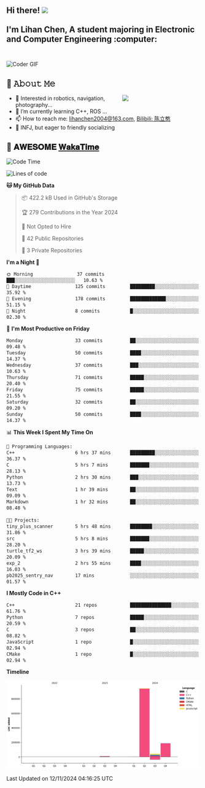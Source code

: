 <h2 align="left">
 <abc>
  <br>Hi there! <img src="https://user-images.githubusercontent.com/42378118/110234147-e3259600-7f4e-11eb-95be-0c4047144dea.gif" width="30"><br>
  <br> I'm Lihan Chen, A student majoring in Electronic and Computer Engineering :computer:<br>
  <br>
 </abc>
</h2>

<img align="center" src="https://media.giphy.com/media/SWoSkN6DxTszqIKEqv/giphy.gif" alt="Coder GIF" width="500">

## :book: 𝙰𝚋𝚘𝚞𝚝 𝙼𝚎

<img align="right" width="40%" src="https://github-readme-stats.vercel.app/api?username=LihanChen2004&show_icons=true&icon_color=CE1D2D&text_color=718096&bg_color=ffffff&hide_title=true" />

- 🌟 Interested in robotics, navigation, photography...
- 🌱 I’m currently learning C++, ROS ... 
- 📫 How to reach me: lihanchen2004@163.com, [Bilibili: 陈立憨](https://space.bilibili.com/170786212)
- 👯 INFJ, but eager to friendly socializing

## 📜 𝐀𝐖𝐄𝐒𝐎𝐌𝐄 [𝐖𝐚𝐤𝐚𝐓𝐢𝐦𝐞](https://github.com/anmol098/waka-readme-stats)

<!--START_SECTION:waka-->
![Code Time](http://img.shields.io/badge/Code%20Time-360%20hrs%203%20mins-blue)

![Lines of code](https://img.shields.io/badge/From%20Hello%20World%20I%27ve%20Written-1.2%20million%20lines%20of%20code-blue)

**🐱 My GitHub Data** 

> 📦 422.2 kB Used in GitHub's Storage 
 > 
> 🏆 279 Contributions in the Year 2024
 > 
> 🚫 Not Opted to Hire
 > 
> 📜 42 Public Repositories 
 > 
> 🔑 3 Private Repositories 
 > 
**I'm a Night 🦉** 

```text
🌞 Morning                37 commits          ███░░░░░░░░░░░░░░░░░░░░░░   10.63 % 
🌆 Daytime                125 commits         █████████░░░░░░░░░░░░░░░░   35.92 % 
🌃 Evening                178 commits         █████████████░░░░░░░░░░░░   51.15 % 
🌙 Night                  8 commits           █░░░░░░░░░░░░░░░░░░░░░░░░   02.30 % 
```
📅 **I'm Most Productive on Friday** 

```text
Monday                   33 commits          ██░░░░░░░░░░░░░░░░░░░░░░░   09.48 % 
Tuesday                  50 commits          ████░░░░░░░░░░░░░░░░░░░░░   14.37 % 
Wednesday                37 commits          ███░░░░░░░░░░░░░░░░░░░░░░   10.63 % 
Thursday                 71 commits          █████░░░░░░░░░░░░░░░░░░░░   20.40 % 
Friday                   75 commits          █████░░░░░░░░░░░░░░░░░░░░   21.55 % 
Saturday                 32 commits          ██░░░░░░░░░░░░░░░░░░░░░░░   09.20 % 
Sunday                   50 commits          ████░░░░░░░░░░░░░░░░░░░░░   14.37 % 
```


📊 **This Week I Spent My Time On** 

```text
💬 Programming Languages: 
C++                      6 hrs 37 mins       █████████░░░░░░░░░░░░░░░░   36.37 % 
C                        5 hrs 7 mins        ███████░░░░░░░░░░░░░░░░░░   28.13 % 
Python                   2 hrs 30 mins       ███░░░░░░░░░░░░░░░░░░░░░░   13.73 % 
Text                     1 hr 39 mins        ██░░░░░░░░░░░░░░░░░░░░░░░   09.09 % 
Markdown                 1 hr 32 mins        ██░░░░░░░░░░░░░░░░░░░░░░░   08.48 % 

🐱‍💻 Projects: 
tiny_plus_scanner        5 hrs 48 mins       ████████░░░░░░░░░░░░░░░░░   31.86 % 
src                      5 hrs 8 mins        ███████░░░░░░░░░░░░░░░░░░   28.20 % 
turtle_tf2_ws            3 hrs 39 mins       █████░░░░░░░░░░░░░░░░░░░░   20.09 % 
exp_2                    2 hrs 55 mins       ████░░░░░░░░░░░░░░░░░░░░░   16.03 % 
pb2025_sentry_nav        17 mins             ░░░░░░░░░░░░░░░░░░░░░░░░░   01.57 % 
```

**I Mostly Code in C++** 

```text
C++                      21 repos            ███████████████░░░░░░░░░░   61.76 % 
Python                   7 repos             █████░░░░░░░░░░░░░░░░░░░░   20.59 % 
C                        3 repos             ██░░░░░░░░░░░░░░░░░░░░░░░   08.82 % 
JavaScript               1 repo              █░░░░░░░░░░░░░░░░░░░░░░░░   02.94 % 
CMake                    1 repo              █░░░░░░░░░░░░░░░░░░░░░░░░   02.94 % 
```



**Timeline**

![Lines of Code chart](https://raw.githubusercontent.com/LihanChen2004/LihanChen2004/main/assets/bar_graph.png)


 Last Updated on 12/11/2024 04:16:25 UTC
<!--END_SECTION:waka-->

<!--
**LihanChen2004/LihanChen2004** is a ✨ _special_ ✨ repository because its `README.md` (this file) appears on your GitHub profile.

Here are some ideas to get you started:

- 🔭 I’m currently working on ...
- 🌱 I’m currently learning ...
- 👯 I’m looking to collaborate on ...
- 🤔 I’m looking for help with ...
- 💬 Ask me about ...
- 📫 How to reach me: ...
- 😄 Pronouns: ...
- ⚡ Fun fact: ...
-->

